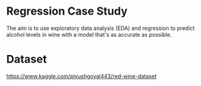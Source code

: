 # Regression Case Study

The aim is to use exploratory data analysis (EDA) and regression to predict alcohol levels in wine with a model that's as accurate as possible.

# Dataset

https://www.kaggle.com/piyushgoyal443/red-wine-dataset
